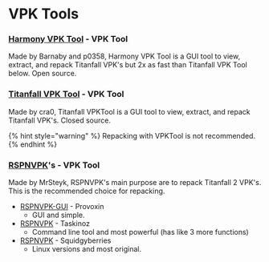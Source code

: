 # VPK Tools

### [Harmony VPK Tool](https://github.com/harmonytf/HarmonyVPKTool) - VPK Tool

Made by Barnaby and p0358, Harmony VPK Tool is a GUI tool to view, extract, and repack Titanfall VPK's but 2x as fast than Titanfall VPK Tool below. Open source.

### [Titanfall VPK Tool](https://github.com/Wanty5883/Titanfall2/blob/master/tools/Titanfall\_VPKTool3.4\_Portable.zip) - VPK Tool

Made by cra0, Titanfall VPKTool is a GUI tool to view, extract, and repack Titanfall VPK's. Closed source.

{% hint style="warning" %}
Repacking with VPKTool is not recommended.
{% endhint %}

### [RSPNVPK](https://retryy.gitbook.io/tf2/wiki/page-3)'s - VPK Tool

Made by MrSteyk, RSPNVPK's main purpose are to repack Titanfall 2 VPK's. This is the recommended choice for repacking.&#x20;

* [RSPNVPK-GUI](https://github.com/Provoxin/RSPNVPK-GUI) - Provoxin
  * GUI and simple.
* [RSPNVPK](https://github.com/taskinoz/RSPNVPK) - Taskinoz
  * Command line tool and most powerful (has like 3 more functions)
* [RSPNVPK](https://github.com/squidgyberries/RSPNVPK) - Squidgyberries
  * Linux versions and most original.&#x20;
